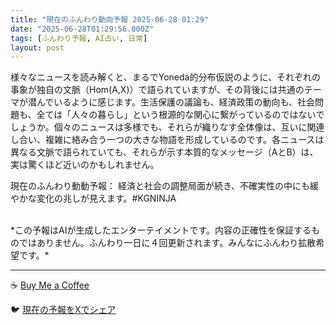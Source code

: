 ```yaml
---
title: "現在のふんわり動向予報 2025-06-28 01:29"
date: "2025-06-28T01:29:56.000Z"
tags: [ふんわり予報, AI占い, 日常]
layout: post
---
```


様々なニュースを読み解くと、まるでYoneda的分布仮説のように、それぞれの事象が独自の文脈（Hom(A,X)）で語られていますが、その背後には共通のテーマが潜んでいるように感じます。生活保護の議論も、経済政策の動向も、社会問題も、全ては「人々の暮らし」という根源的な関心に繋がっているのではないでしょうか。個々のニュースは多様でも、それらが織りなす全体像は、互いに関連し合い、複雑に絡み合う一つの大きな物語を形成しているのです。各ニュースは異なる文脈で語られていても、それらが示す本質的なメッセージ（AとB）は、実は驚くほど近いのかもしれません。


現在のふんわり動動予報：
経済と社会の調整局面が続き、不確実性の中にも緩やかな変化の兆しが見えます。#KGNINJA

<br>
*この予報はAIが生成したエンターテイメントです。内容の正確性を保証するものではありません。ふんわり一日に４回更新されます。みんなにふんわり拡散希望です。*

---
☕️ [Buy Me a Coffee](https://www.buymeacoffee.com/kgninja)

🐦 [現在の予報をXでシェア](https://twitter.com/intent/tweet?text=%E7%8F%BE%E5%9C%A8%E3%81%AE%E3%81%B5%E3%82%93%E3%82%8F%E3%82%8A%E4%BA%88%E5%A0%B1%3A%20%E3%80%8C%E6%A7%98%E3%80%85%E3%81%AA%E3%83%8B%E3%83%A5%E3%83%BC%E3%82%B9%E3%82%92%E8%AA%AD%E3%81%BF%E8%A7%A3%E3%81%8F%E3%81%A8%E3%80%81%E3%81%BE%E3%82%8B%E3%81%A7Yoneda%E7%9A%84%E5%88%86%E5%B8%83%E4%BB%AE%E8%AA%AC%E3%81%AE%E3%82%88%E3%81%86%E3%81%AB%E3%80%81%E3%81%9D%E3%82%8C%E3%81%9E%E3%82%8C%E3%81%AE%E4%BA%8B%E8%B1%A1%E3%81%8C%E7%8B%AC%E8%87%AA%E3%81%AE%E6%96%87%E8%84%88%EF%BC%88Hom(A%2CX)%EF%BC%89%E3%81%A7%E8%AA%9E%E3%82%89%E3%82%8C%E3%81%A6%E3%81%84%E3%81%BE%E3%81%99%E3%81%8C%E3%80%81%E3%81%9D%E3%81%AE%E8%83%8C%E5%BE%8C%E3%81%AB%E3%81%AF%E5%85%B1%E9%80%9A%E3%81%AE%E3%83%86%E3%83%BC%E3%83%9E%E3%81%8C%E6%BD%9C%E3%82%93%E3%81%A7%E3%81%84%E3%82%8B%E3%82%88%E3%81%86%E3%81%AB%E6%84%9F%E3%81%98%E3%81%BE%E3%81%99%E3%80%82%E3%80%8D%23KGNINJA%20%E7%B6%9A%E3%81%8D%E3%81%AF%E3%83%96%E3%83%AD%E3%82%B0%E3%81%A7%EF%BC%81%F0%9F%91%87&url=https%3A%2F%2Fkg-ninja.github.io%2FFunwariyoso%2F)
